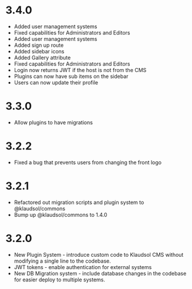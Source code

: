 # 3.4.0
* Added user management systems
* Fixed capabilities for Administrators and Editors
* Added user management systems
* Added sign up route
* Added sidebar icons
* Added Gallery attribute
* Fixed capabilities for Administrators and Editors
* Login now returns JWT if the host is not from the CMS
* Plugins can now have sub items on the sidebar
* Users can now update their profile

# 3.3.0
* Allow plugins to have migrations 

# 3.2.2
* Fixed a bug that prevents users from changing the front logo

# 3.2.1
* Refactored out migration scripts and plugin system to @klaudsol/commons
* Bump up @klaudsol/commons to 1.4.0

# 3.2.0
* New Plugin System - introduce custom code to Klaudsol CMS without modifying a single line to the codebase.
* JWT tokens - enable authentication for external systems
* New DB Migration system - include database changes in the codebase for easier deploy to multiple systems.
